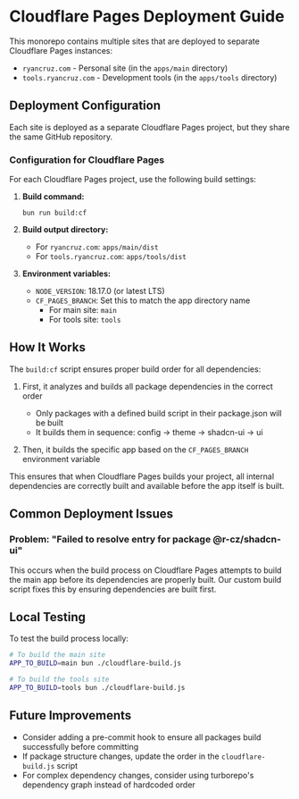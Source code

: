 # Cloudflare Pages Deployment Guide

This monorepo contains multiple sites that are deployed to separate Cloudflare Pages instances:

- `ryancruz.com` - Personal site (in the `apps/main` directory)
- `tools.ryancruz.com` - Development tools (in the `apps/tools` directory)

## Deployment Configuration

Each site is deployed as a separate Cloudflare Pages project, but they share the same GitHub repository.

### Configuration for Cloudflare Pages

For each Cloudflare Pages project, use the following build settings:

1. **Build command:**
   ```
   bun run build:cf
   ```

2. **Build output directory:**
   - For `ryancruz.com`: `apps/main/dist`
   - For `tools.ryancruz.com`: `apps/tools/dist`

3. **Environment variables:**
   - `NODE_VERSION`: 18.17.0 (or latest LTS)
   - `CF_PAGES_BRANCH`: Set this to match the app directory name
     - For main site: `main`
     - For tools site: `tools`

## How It Works

The `build:cf` script ensures proper build order for all dependencies:

1. First, it analyzes and builds all package dependencies in the correct order
   - Only packages with a defined build script in their package.json will be built
   - It builds them in sequence: config → theme → shadcn-ui → ui

2. Then, it builds the specific app based on the `CF_PAGES_BRANCH` environment variable

This ensures that when Cloudflare Pages builds your project, all internal dependencies are correctly built and available before the app itself is built.

## Common Deployment Issues

### Problem: "Failed to resolve entry for package @r-cz/shadcn-ui"

This occurs when the build process on Cloudflare Pages attempts to build the main app before its dependencies are properly built. Our custom build script fixes this by ensuring dependencies are built first.

## Local Testing

To test the build process locally:

```bash
# To build the main site
APP_TO_BUILD=main bun ./cloudflare-build.js

# To build the tools site
APP_TO_BUILD=tools bun ./cloudflare-build.js
```

## Future Improvements

- Consider adding a pre-commit hook to ensure all packages build successfully before committing
- If package structure changes, update the order in the `cloudflare-build.js` script
- For complex dependency changes, consider using turborepo's dependency graph instead of hardcoded order
